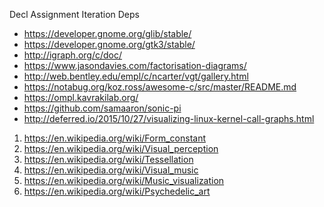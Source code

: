 
Decl
Assignment
Iteration
Deps

- https://developer.gnome.org/glib/stable/
- https://developer.gnome.org/gtk3/stable/
- http://igraph.org/c/doc/
- https://www.jasondavies.com/factorisation-diagrams/
- http://web.bentley.edu/empl/c/ncarter/vgt/gallery.html
- https://notabug.org/koz.ross/awesome-c/src/master/README.md 
- https://ompl.kavrakilab.org/
- https://github.com/samaaron/sonic-pi
- http://deferred.io/2015/10/27/visualizing-linux-kernel-call-graphs.html

1. https://en.wikipedia.org/wiki/Form_constant
2. https://en.wikipedia.org/wiki/Visual_perception
3. https://en.wikipedia.org/wiki/Tessellation
4. https://en.wikipedia.org/wiki/Visual_music
5. https://en.wikipedia.org/wiki/Music_visualization
6. https://en.wikipedia.org/wiki/Psychedelic_art
